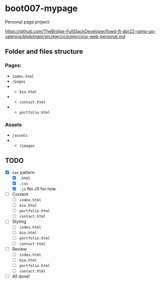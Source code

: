 # boot007-mypage

Personal page project:

https://github.com/TheBridge-FullStackDeveloper/fswd-ft-abr22-ramp-up-valencia/blob/main/src/ejercicio/ejercicio-web-personal.md


## Folder and files structure

### Pages:

- `index.html`
- `/pages`
- - `bio.html`
- - `contact.html`
- - `portfolio.html`

### Assets
- `/assets`
- - `/images`

## TODO

- [x] `nav` pattern
    - [x] `.html`
    - [x] `.css`
    - [x] `.js` No JS for now.
- [ ] Content
    - [ ] `index.html`
    - [ ] `bio.html`
    - [ ] `portfolio.html`
    - [ ] `contact.html`
- [ ] Styling
    - [ ] `index.html`
    - [ ] `bio.html`
    - [ ] `portfolio.html`
    - [ ] `contact.html`
- [ ] Review
    - [ ] `index.html`
    - [ ] `bio.html`
    - [ ] `portfolio.html`
    - [ ] `contact.html`
- [ ] All done!
